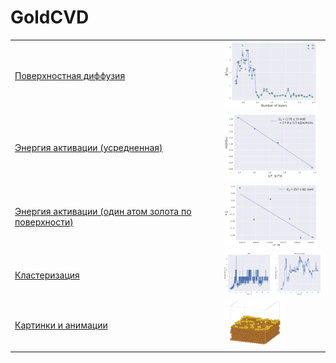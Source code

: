 # GoldCVD


|  |  |
|--------------------|----------|
| [Поверхностная диффузия](./SurfaceDiffusion/) | <img src="./Images/diffusion.png" width="150" height="auto"> |
| [Энергия активации (усредненная)](./ActivationEnergy/) | <img src="./Images/eact.png" width="150" height="auto"> |
| [Энергия активации (один атом золота по поверхности)](./ActivationEnergy_one_atom/) | <img src="./Images/eact_Au_on_Cu.png" width="150" height="auto"> |
| [Кластеризация](./Cluster/) | <img src="./Cluster/imgs/Au_on_Cu.png" width="200" height="auto"> |
| [Картинки и анимации](./Images) | <img src="./Images/md_eact_sim_cell.png" width="100" height="auto"> |
